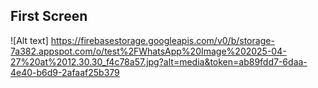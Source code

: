 ## First Screen
![Alt text] https://firebasestorage.googleapis.com/v0/b/storage-7a382.appspot.com/o/test%2FWhatsApp%20Image%202025-04-27%20at%2012.30.30_f4c78a57.jpg?alt=media&token=ab89fdd7-6daa-4e40-b6d9-2afaaf25b379
